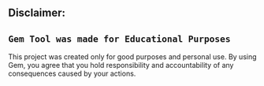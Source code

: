 ## Disclaimer:

`Gem Tool was made for Educational Purposes`
--------------------------------------------------
This project was created only for good purposes and personal use.
By using Gem, you agree that you hold responsibility and accountability of any consequences caused by your actions.
